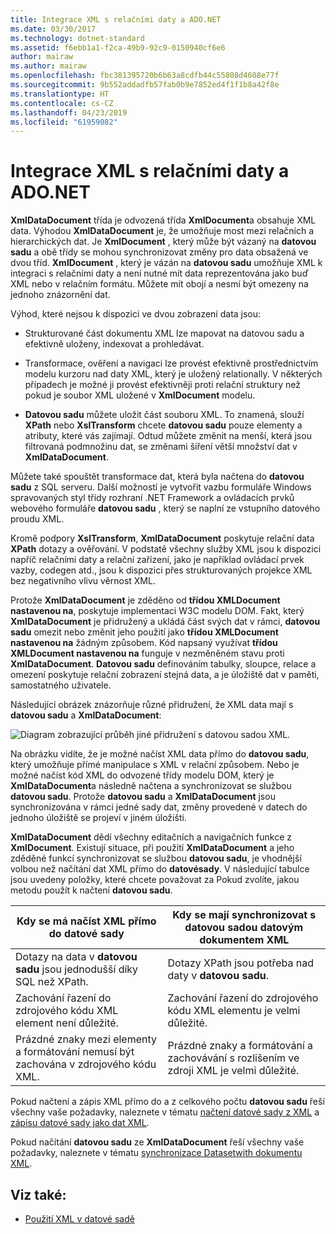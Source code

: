 ```yaml
---
title: Integrace XML s relačními daty a ADO.NET
ms.date: 03/30/2017
ms.technology: dotnet-standard
ms.assetid: f6ebb1a1-f2ca-49b9-92c9-0150940cf6e6
author: mairaw
ms.author: mairaw
ms.openlocfilehash: fbc381395720b6b63a8cdfb44c55808d4608e77f
ms.sourcegitcommit: 9b552addadfb57fab0b9e7852ed4f1f1b8a42f8e
ms.translationtype: HT
ms.contentlocale: cs-CZ
ms.lasthandoff: 04/23/2019
ms.locfileid: "61959082"
---
```

# <a name="xml-integration-with-relational-data-and-adonet"></a>Integrace XML s relačními daty a ADO.NET
**XmlDataDocument** třída je odvozená třída **XmlDocument**a obsahuje XML data. Výhodou **XmlDataDocument** je, že umožňuje most mezi relačních a hierarchických dat. Je **XmlDocument** , který může být vázaný na **datovou sadu** a obě třídy se mohou synchronizovat změny pro data obsažená ve dvou tříd. **XmlDocument** , který je vázán na **datovou sadu** umožňuje XML k integraci s relačními daty a není nutné mít data reprezentována jako buď XML nebo v relačním formátu. Můžete mít obojí a nesmí být omezeny na jednoho znázornění dat.  
  
 Výhod, které nejsou k dispozici ve dvou zobrazení data jsou:  
  
- Strukturované část dokumentu XML lze mapovat na datovou sadu a efektivně uloženy, indexovat a prohledávat.  
  
- Transformace, ověření a navigaci lze provést efektivně prostřednictvím modelu kurzoru nad daty XML, který je uložený relationally. V některých případech je možné ji provést efektivněji proti relační struktury než pokud je soubor XML uložené v **XmlDocument** modelu.  
  
- **Datovou sadu** můžete uložit část souboru XML. To znamená, slouží **XPath** nebo **XslTransform** chcete **datovou sadu** pouze elementy a atributy, které vás zajímají. Odtud můžete změnit na menší, která jsou filtrovaná podmnožinu dat, se změnami šíření větší množství dat v **XmlDataDocument**.  
  
 Můžete také spouštět transformace dat, která byla načtena do **datovou sadu** z SQL serveru. Další možností je vytvořit vazbu formuláře Windows spravovaných styl třídy rozhraní .NET Framework a ovládacích prvků webového formuláře **datovou sadu** , který se naplní ze vstupního datového proudu XML.  
  
 Kromě podpory **XslTransform**, **XmlDataDocument** poskytuje relační data **XPath** dotazy a ověřování.  V podstatě všechny služby XML jsou k dispozici napříč relačními daty a relační zařízení, jako je například ovládací prvek vazby, codegen atd., jsou k dispozici přes strukturovaných projekce XML bez negativního vlivu věrnost XML.  
  
 Protože **XmlDataDocument** je zděděno od **třídou XMLDocument nastavenou na**, poskytuje implementaci W3C modelu DOM. Fakt, který **XmlDataDocument** je přidružený a ukládá část svých dat v rámci, **datovou sadu** omezit nebo změnit jeho použití jako **třídou XMLDocument nastavenou na** žádným způsobem. Kód napsaný využívat **třídou XMLDocument nastavenou na** funguje v nezměněném stavu proti **XmlDataDocument**. **Datovou sadu** definováním tabulky, sloupce, relace a omezení poskytuje relační zobrazení stejná data, a je úložiště dat v paměti, samostatného uživatele.  
  
 Následující obrázek znázorňuje různé přidružení, že XML data mají s **datovou sadu** a **XmlDataDocument**: 
  
 ![Diagram zobrazující průběh jiné přidružení s datovou sadou XML.](./media/xml-integration-with-relational-data-and-adonet/xml-integration-relational-data-adodotnet.gif)  
  
 Na obrázku vidíte, že je možné načíst XML data přímo do **datovou sadu**, který umožňuje přímé manipulace s XML v relační způsobem. Nebo je možné načíst kód XML do odvozené třídy modelu DOM, který je **XmlDataDocument**a následně načtena a synchronizovat se službou **datovou sadu**. Protože **datovou sadu** a **XmlDataDocument** jsou synchronizována v rámci jedné sady dat, změny provedené v datech do jednoho úložiště se projeví v jiném úložišti.  
  
 **XmlDataDocument** dědí všechny editačních a navigačních funkce z **XmlDocument**. Existují situace, při použití **XmlDataDocument** a jeho zděděné funkcí synchronizovat se službou **datovou sadu**, je vhodnější volbou než načítání dat XML přímo do **datovésady**. V následující tabulce jsou uvedeny položky, které chcete považovat za Pokud zvolíte, jakou metodu použít k načtení **datovou sadu**.  
  
|Kdy se má načíst XML přímo do datové sady|Kdy se mají synchronizovat s datovou sadou datovým dokumentem XML|  
|----------------------------------------------|-----------------------------------------------------------|  
|Dotazy na data v **datovou sadu** jsou jednodušší díky SQL než XPath.|Dotazy XPath jsou potřeba nad daty v **datovou sadu**.|  
|Zachování řazení do zdrojového kódu XML element není důležité.|Zachování řazení do zdrojového kódu XML elementu je velmi důležité.|  
|Prázdné znaky mezi elementy a formátování nemusí být zachována v zdrojového kódu XML.|Prázdné znaky a formátování a zachovávání s rozlišením ve zdroji XML je velmi důležité.|  
  
 Pokud načtení a zápis XML přímo do a z celkového počtu **datovou sadu** řeší všechny vaše požadavky, naleznete v tématu [načtení datové sady z XML](../../../../docs/framework/data/adonet/dataset-datatable-dataview/loading-a-dataset-from-xml.md) a [zápisu datové sady jako dat XML](../../../../docs/framework/data/adonet/dataset-datatable-dataview/writing-dataset-contents-as-xml-data.md).  
  
 Pokud načítání **datovou sadu** ze **XmlDataDocument** řeší všechny vaše požadavky, naleznete v tématu [synchronizace Datasetwith dokumentu XML](../../../../docs/framework/data/adonet/dataset-datatable-dataview/dataset-and-xmldatadocument-synchronization.md).  
  
## <a name="see-also"></a>Viz také:

- [Použití XML v datové sadě](../../../../docs/framework/data/adonet/dataset-datatable-dataview/using-xml-in-a-dataset.md)
